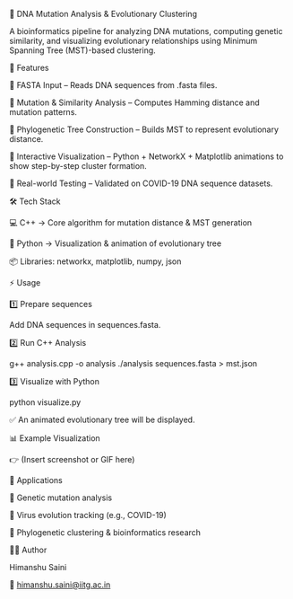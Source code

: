 🚀 DNA Mutation Analysis & Evolutionary Clustering

A bioinformatics pipeline for analyzing DNA mutations, computing genetic similarity, and visualizing evolutionary relationships using Minimum Spanning Tree (MST)-based clustering.

📌 Features

📂 FASTA Input – Reads DNA sequences from .fasta files.

🧬 Mutation & Similarity Analysis – Computes Hamming distance and mutation patterns.

🌳 Phylogenetic Tree Construction – Builds MST to represent evolutionary distance.

🎨 Interactive Visualization – Python + NetworkX + Matplotlib animations to show step-by-step cluster formation.

🔬 Real-world Testing – Validated on COVID-19 DNA sequence datasets.

🛠️ Tech Stack

💻 C++ → Core algorithm for mutation distance & MST generation

🐍 Python → Visualization & animation of evolutionary tree

📦 Libraries: networkx, matplotlib, numpy, json

⚡ Usage

1️⃣ Prepare sequences

Add DNA sequences in sequences.fasta.

2️⃣ Run C++ Analysis

g++ analysis.cpp -o analysis ./analysis sequences.fasta > mst.json

3️⃣ Visualize with Python

python visualize.py

✅ An animated evolutionary tree will be displayed.

📊 Example Visualization

👉 (Insert screenshot or GIF here)

🌟 Applications

🔬 Genetic mutation analysis

🦠 Virus evolution tracking (e.g., COVID-19)

🌱 Phylogenetic clustering & bioinformatics research

👨‍💻 Author

Himanshu Saini

📧 himanshu.saini@iitg.ac.in
